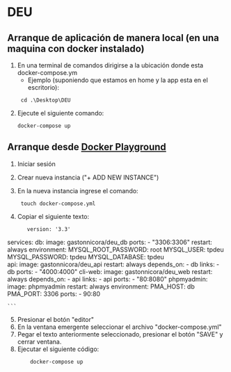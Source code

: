 # DEU

## Arranque de aplicación de manera local (en una maquina con docker instalado)

1. En una terminal de comandos dirigirse a la ubicación donde esta docker-compose.ym
   - Ejemplo (suponiendo que estamos en home y la app esta en el escritorio):
   ```
    cd .\Desktop\DEU
   ```
2. Ejecute el siguiente comando:
   ```
   docker-compose up
   ```

## Arranque desde [Docker Playground](https://labs.play-with-docker.com)

1. Iniciar sesión
2. Crear nueva instancia ("+ ADD NEW INSTANCE")
3. En la nueva instancia ingrese el comando:
   ```
    touch docker-compose.yml
   ```
4. Copiar el siguiente texto:

   ```
      version: '3.3'
   ```

services:
db:
image: gastonnicora/deu_db
ports: - "3306:3306"
restart: always
environment:
MYSQL_ROOT_PASSWORD: root
MYSQL_USER: tpdeu
MYSQL_PASSWORD: tpdeu
MYSQL_DATABASE: tpdeu  
 api:
image: gastonnicora/deu_api
restart: always
depends_on: - db
links: - db
ports: - "4000:4000"
cli-web:
image: gastonnicora/deu_web
restart: always
depends_on: - api
links: - api
ports: - "80:8080"
phpmyadmin:
image: phpmyadmin
restart: always
environment:
PMA_HOST: db
PMA_PORT: 3306
ports: - 90:80

    ```

5. Presionar el botón "editor"
6. En la ventana emergente seleccionar el archivo "docker-compose.yml"
7. Pegar el texto anteriormente seleccionado, presionar el botón "SAVE" y cerrar ventana.
8. Ejecutar el siguiente código:
   ```
       docker-compose up
   ```
